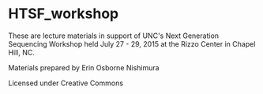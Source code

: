 # HTSF_workshop

These are lecture materials in support of UNC's Next Generation Sequencing Workshop held July 27 - 29, 2015 at the Rizzo Center in Chapel Hill, NC.

Materials prepared by Erin Osborne Nishimura

Licensed under Creative Commons
